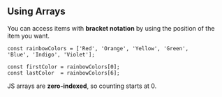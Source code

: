 ## Using Arrays

You can access items with **bracket notation** by using the position of the item you want.

```
const rainbowColors = ['Red', 'Orange', 'Yellow', 'Green',
'Blue', 'Indigo', 'Violet'];

const firstColor = rainbowColors[0];
const lastColor  = rainbowColors[6];
```

JS arrays are **zero-indexed**, so counting starts at 0.